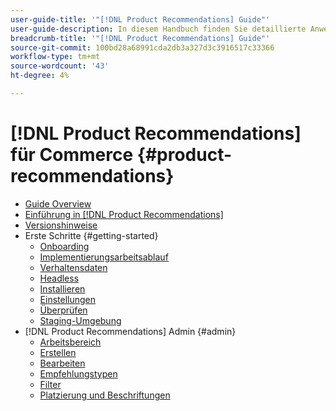 ```yaml
---
user-guide-title: '"[!DNL Product Recommendations] Guide"'
user-guide-description: In diesem Handbuch finden Sie detaillierte Anweisungen zur Verwendung von [!DNL Product Recommendations] aus Adobe Commerce.
breadcrumb-title: '"[!DNL Product Recommendations] Guide"'
source-git-commit: 100bd28a68991cda2db3a327d3c3916517c33366
workflow-type: tm+mt
source-wordcount: '43'
ht-degree: 4%

---
```


# [!DNL Product Recommendations] für Commerce {#product-recommendations}

- [Guide Overview](guide-overview.md)
- [Einführung in [!DNL Product Recommendations]](overview.md)
- [Versionshinweise](release-notes.md)
- Erste Schritte {#getting-started}
   - [Onboarding](onboarding.md)
   - [Implementierungsarbeitsablauf](implementation-workflow.md)
   - [Verhaltensdaten](behavioral-data.md)
   - [Headless](headless.md)
   - [Installieren](install-configure.md)
   - [Einstellungen](settings.md)
   - [Überprüfen](verify.md)
   - [Staging-Umgebung](staging-environment.md)
- [!DNL Product Recommendations] Admin {#admin}
   - [Arbeitsbereich](workspace.md)
   - [Erstellen](create.md)
   - [Bearbeiten](edit.md)
   - [Empfehlungstypen](type.md)
   - [Filter](filters.md)
   - [Platzierung und Beschriftungen](placement.md)
